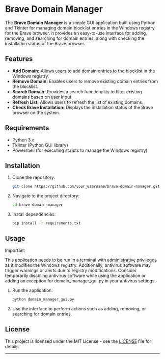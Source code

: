 # Brave Domain Manager

The **Brave Domain Manager** is a simple GUI application built using Python and Tkinter for managing domain blocklist entries in the Windows registry for the Brave browser. It provides an easy-to-use interface for adding, removing, and searching for domain entries, along with checking the installation status of the Brave browser.

## Features

- **Add Domain:** Allows users to add domain entries to the blocklist in the Windows registry.
- **Remove Domain:** Enables users to remove existing domain entries from the blocklist.
- **Search Domain:** Provides a search functionality to filter existing domains based on user input.
- **Refresh List:** Allows users to refresh the list of existing domains.
- **Check Brave Installation:** Displays the installation status of the Brave browser on the system.

## Requirements

- Python 3.x
- Tkinter (Python GUI library)
- Powershell (for executing scripts to manage the Windows registry)

## Installation

1. Clone the repository:

    ```bash
    git clone https://github.com/your_username/brave-domain-manager.git
    ```

2. Navigate to the project directory:

    ```bash
    cd brave-domain-manager
    ```

3. Install dependencies:

    ```bash
    pip install -r requirements.txt
    ```

## Usage

> [!IMPORTANT]
> This application needs to be run in a terminal with administrative privileges as it modifies the Windows registry. Additionally, antivirus software may trigger warnings or alerts due to registry modifications. Consider temporarily disabling antivirus software while using the application or adding an exception for domain_manager_gui.py in your antivirus settings.

1. Run the application:

    ```bash
    python domain_manager_gui.py
    ```

2. Use the interface to perform actions such as adding, removing, or searching for domain entries.

## License

This project is licensed under the MIT License - see the [LICENSE](LICENSE) file for details.

---
